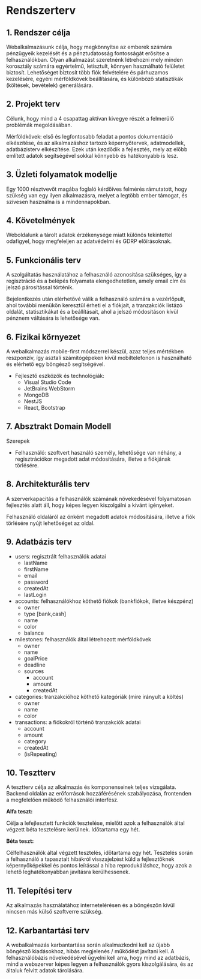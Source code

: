 # Rendszerterv

## 1. Rendszer célja

Webalkalmazásunk célja, hogy megkönnyítse az emberek számára pénzügyeik kezelését és a pénztudatosság fontosságát erősítse a felhasználókban. Olyan alkalmazást szeretnénk létrehozni mely minden korosztály számára egyértelmű, letisztult, könnyen használható felületet biztosít. Lehetőséget biztosít több fiók felvételére és párhuzamos kezelésére, egyéni mérföldkövek beállítására, és különböző statisztikák (költések, bevételek) generálására.

## 2. Projekt terv

Célunk, hogy mind a 4 csapattag aktívan kivegye részét a felmerülő problémák megoldásában.

Mérföldkövek: első és legfontosabb feladat a pontos dokumentáció elkészítése, és az alkalmazáshoz tartozó képernyőtervek, adatmodellek, adatbázisterv elkészítése. Ezek után kezdődik a fejlesztés, mely az előbb említett adatok segítségével sokkal könnyebb és hatékonyabb is lesz.

## 3. Üzleti folyamatok modellje

Egy 1000 résztvevőt magába foglaló kérdőíves felmérés rámutatott, hogy szükség van egy ilyen alkalmazásra, melyet a legtöbb ember támogat, és szívesen használna is a mindennapokban.

## 4. Követelmények

Weboldalunk a tárolt adatok érzékenysége miatt különös tekintettel odafigyel, hogy megfeleljen az adatvédelmi és GDRP előírásoknak.

## 5. Funkcionális terv

A szolgáltatás használatához a felhasználó azonosítása szükséges, így a regisztráció és a belépés folyamata elengedhetetlen, amely email cím és jelszó párosítással történik.

Bejelentkezés után elérhetővé válik a felhasználó számára a vezérlőpult, ahol további menükön keresztül érheti el a fiókjait, a tranzakciók listázó oldalát, statisztikákat és a beállításait, ahol a jelszó módosításon kívül pénznem váltására is lehetősége van.

## 6. Fizikai környezet

A webalkalmazás mobile-first módszerrel készül, azaz teljes mértékben reszponzív, így asztali számítógépeken kívül mobiltelefonon is használható és elérhető egy böngésző segítségével.

- Fejlesztő eszközök és technológiák:
  - Visual Studio Code
  - JetBrains WebStorm
  - MongoDB
  - NestJS
  - React, Bootstrap

## 7. Absztrakt Domain Modell

Szerepek

- Felhasználó: szoftvert használó személy, lehetősége van néhány, a regisztrációkor megadott adat módosítására, illetve a fiókjának törlésére.

## 8. Architekturális terv

A szerverkapacitás a felhasználók számának növekedésével folyamatosan fejlesztés alatt áll, hogy képes legyen kiszolgálni a kívánt igényeket.

Felhasználó oldaláról az önként megadott adatok módosítására, illetve a fiók törlésére nyújt lehetőséget az oldal.

## 9. Adatbázis terv

- users: regisztrált felhasználók adatai
  - lastName
  - firstName
  - email
  - password
  - createdAt
  - lastLogin
- accounts: felhasználókhoz köthető fiókok (bankfiókok, illetve készpénz)
  - owner
  - type [bank,cash]
  - name
  - color
  - balance
- milestones: felhasználók által létrehozott mérföldkövek
  - owner
  - name
  - goalPrice
  - deadline
  - sources
    - account
    - amount
    - createdAt
- categories: tranzakcióhoz köthető kategóriák (mire irányult a költés)
  - owner
  - name
  - color
- transactions: a fiókokról történő tranzakciók adatai
  - account
  - amount
  - category
  - createdAt
  - (isRepeating)

## 10. Tesztterv

A tesztterv célja az alkalmazás és komponenseinek teljes vizsgálata. Backend oldalán az erőforrások hozzáférésének szabályozása, frontenden a megfelelően működő felhasználói interfész.

**Alfa teszt:**

Célja a lefejlesztett funkciók tesztelése, mielőtt azok a felhasználók által végzett béta tesztelésre kerülnek. Időtartama egy hét.

**Béta teszt:**

Célfelhasználók által végzett tesztelés, időtartama egy hét. Tesztelés során a felhasználó a tapasztalt hibákról visszajelzést küld a fejlesztőknek képernyőképekkel és pontos leírással a hiba reprodukáláshoz, hogy azok a lehető leghatékonyabban javításra kerülhessenek.

## 11. Telepítési terv

Az alkalmazás használatához internetelérésen és a böngészőn kívül nincsen más külső szoftverre szükség.

## 12. Karbantartási terv

A webalkalmazás karbantartása során alkalmazkodni kell az újabb böngésző kiadásokhoz, hibás megjelenés / működést javítani kell. A felhasználóbázis növekedésével ügyelni kell arra, hogy mind az adatbázis, mind a webszerver képes legyen a felhasználók gyors kiszolgálására, és az általuk felvitt adatok tárolására.